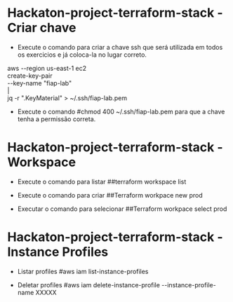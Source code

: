 # Hackaton-project-terraform-stack - Criar chave

- Execute o comando para criar a chave ssh que será utilizada em todos os exercicios e já coloca-la no lugar correto.

 aws --region us-east-1 ec2 \
 create-key-pair \
 --key-name "fiap-lab" \
 | \
 jq -r ".KeyMaterial" > ~/.ssh/fiap-lab.pem   

- Execute o comando
#chmod 400 ~/.ssh/fiap-lab.pem para que a chave tenha a permissão correta.

# Hackaton-project-terraform-stack - Workspace

- Execute o comando para listar
 ##terraform workspace list

- Execute o comando para criar
 ##Terraform workpace new prod
  
- Executar o comando para selecionar
 ##Terraform workpace select prod

# Hackaton-project-terraform-stack - Instance Profiles

- Listar profiles
 #aws iam list-instance-profiles

- Deletar profiles
 #aws iam delete-instance-profile --instance-profile-name XXXXX

